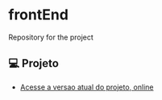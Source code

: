 # frontEnd
Repository for the project

## 💻 Projeto

- [Acesse a versao atual do projeto, online](https://project-be.github.io/frontEnd/)
